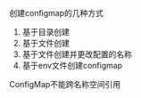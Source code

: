 创建configmap的几种方式

1. 基于目录创建
2. 基于文件创建
3. 基于文件创建并更改配置的名称
4. 基于env文件创建configmap





ConfigMap不能跨名称空间引用